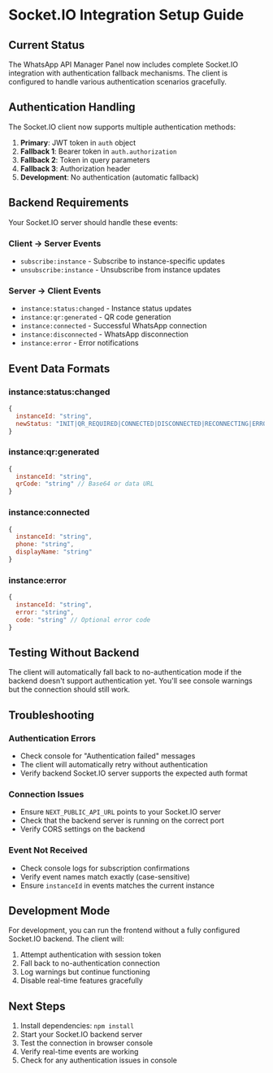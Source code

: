 # Socket.IO Integration Setup Guide

## Current Status

The WhatsApp API Manager Panel now includes complete Socket.IO integration with authentication fallback mechanisms. The client is configured to handle various authentication scenarios gracefully.

## Authentication Handling

The Socket.IO client now supports multiple authentication methods:

1. **Primary**: JWT token in `auth` object
2. **Fallback 1**: Bearer token in `auth.authorization`
3. **Fallback 2**: Token in query parameters
4. **Fallback 3**: Authorization header
5. **Development**: No authentication (automatic fallback)

## Backend Requirements

Your Socket.IO server should handle these events:

### Client → Server Events

- `subscribe:instance` - Subscribe to instance-specific updates
- `unsubscribe:instance` - Unsubscribe from instance updates

### Server → Client Events

- `instance:status:changed` - Instance status updates
- `instance:qr:generated` - QR code generation
- `instance:connected` - Successful WhatsApp connection
- `instance:disconnected` - WhatsApp disconnection
- `instance:error` - Error notifications

## Event Data Formats

### instance:status:changed

```javascript
{
  instanceId: "string",
  newStatus: "INIT|QR_REQUIRED|CONNECTED|DISCONNECTED|RECONNECTING|ERROR"
}
```

### instance:qr:generated

```javascript
{
  instanceId: "string",
  qrCode: "string" // Base64 or data URL
}
```

### instance:connected

```javascript
{
  instanceId: "string",
  phone: "string",
  displayName: "string"
}
```

### instance:error

```javascript
{
  instanceId: "string",
  error: "string",
  code: "string" // Optional error code
}
```

## Testing Without Backend

The client will automatically fall back to no-authentication mode if the backend doesn't support authentication yet. You'll see console warnings but the connection should still work.

## Troubleshooting

### Authentication Errors

- Check console for "Authentication failed" messages
- The client will automatically retry without authentication
- Verify backend Socket.IO server supports the expected auth format

### Connection Issues

- Ensure `NEXT_PUBLIC_API_URL` points to your Socket.IO server
- Check that the backend server is running on the correct port
- Verify CORS settings on the backend

### Event Not Received

- Check console logs for subscription confirmations
- Verify event names match exactly (case-sensitive)
- Ensure `instanceId` in events matches the current instance

## Development Mode

For development, you can run the frontend without a fully configured Socket.IO backend. The client will:

1. Attempt authentication with session token
2. Fall back to no-authentication connection
3. Log warnings but continue functioning
4. Disable real-time features gracefully

## Next Steps

1. Install dependencies: `npm install`
2. Start your Socket.IO backend server
3. Test the connection in browser console
4. Verify real-time events are working
5. Check for any authentication issues in console
